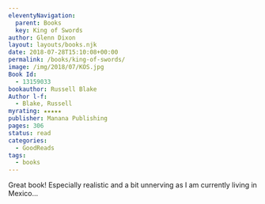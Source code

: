 ```yaml
---
eleventyNavigation:
  parent: Books
  key: King of Swords
author: Glenn Dixon
layout: layouts/books.njk
date: 2018-07-28T15:10:08+00:00
permalink: /books/king-of-swords/
image: /img/2018/07/KOS.jpg
Book Id:
  - 13159033
bookauthor: Russell Blake
Author l-f:
  - Blake, Russell
myrating: ★★★★★
publisher: Manana Publishing
pages: 306
status: read
categories:
  - GoodReads
tags:
  - books
---
```

Great book! Especially realistic and a bit unnerving as I am currently living in Mexico&#8230;